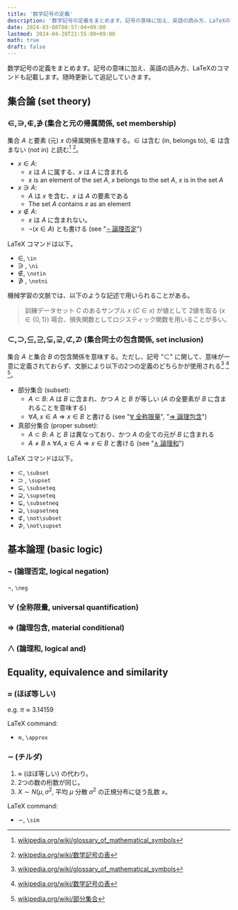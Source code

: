 ```yaml
---
title: '数学記号の定義'
description: '数学記号の定義をまとめます。記号の意味に加え、英語の読み方、LaTeXのコマンドも記載します。随時更新して追記していきます。'
date: 2024-03-08T08:57:04+09:00
lastmod: 2024-04-20T21:55:00+09:00
math: true
draft: false
---
```


数学記号の定義をまとめます。記号の意味に加え、英語の読み方、LaTeXのコマンドも記載します。随時更新して追記していきます。

## 集合論 (set theory)

### $\in, \ni, \notin, \notni$ (集合と元の帰属関係, set membership)

集合 $A$ と要素 (元) $x$ の帰属関係を意味する。$\in$ は含む (in, belongs to), $\notin$ は含まない (not in) と読む[^1] [^2]。

* $x \in A$: 
  * $x$ は $A$ に属する、$x$ は $A$ に含まれる
  * $x$ is an element of the set $A$, $x$ belongs to the set $A$, $x$ is in the set $A$
* $x \ni A$:
  * $A$ は $x$ を含む、$x$ は $A$ の要素である
  * The set $A$ contains $x$ as an element
* $x \notin A$:
  * $x$ は $A$ に含まれない。
  * $\neg(x \in A)$ とも書ける (see "[$\neg$ 論理否定](#neg-%E8%AB%96%E7%90%86%E5%90%A6%E5%AE%9A-logical-negation)")

LaTeX コマンドは以下。

* $\in$, ``\in``
* $\ni$ , ``\ni``
* $\notin$, ``\notin``
* $\notni$ , ``\notni``

機械学習の文脈では、以下のような記述で用いられることがある。

> 訓練データセット $C$ のあるサンプル $x$ ($C \in x$) が値として 2値を取る ($x \in \lbrace 0, 1 \rbrace$) 場合、損失関数としてロジスティック関数を用いることが多い。

### $\subset, \supset, \subseteq, \supseteq, \subsetneq, \supsetneq, \not\subset, \not\supset$ (集合同士の包含関係, set inclusion)

集合 $A$ と集合 $B$ の包含関係を意味する。ただし、記号 "$\subset$" に関して、意味が一意に定義されておらず、文脈により以下の2つの定義のどちらかが使用される[^1] [^2] [^3]。

* 部分集合 (subset):
  * $A \subset B$: $A$ は $B$ に含まれ、かつ $A$ と $B$ が等しい ($A$ の全要素が $B$ に含まれることを意味する)
  * $\forall A, x \in A \Rightarrow x \in B$ と書ける (see "[$\forall$ 全称限量](#forall-%E5%85%A8%E7%A7%B0%E9%99%90%E9%87%8F-universal-quantification)", "[$\Rightarrow$ 論理包含](#rightarrow-%E8%AB%96%E7%90%86%E5%8C%85%E5%90%AB-material-conditional)")
* 真部分集合 (proper subset):
  * $A \subset B$: $A$ と $B$ は異なっており、かつ $A$ の全ての元が $B$ に含まれる
  * $A \ne B \wedge \forall A, x \in A \Rightarrow x \in B$ と書ける (see "[$\wedge$ 論理和](#wedge-%E8%AB%96%E7%90%86%E5%92%8C-logical-and)")

LaTeX コマンドは以下。

* $\subset$, ``\subset``
* $\supset$ , ``\supset``
* $\subseteq$, ``\subseteq``
* $\supseteq$, ``\supseteq``
* $\subsetneq$, ``\subsetneq``
* $\supsetneq$, `\supsetneq`
* $\not\subset$, ``\not\subset``
* $\not\supset$, ``\not\supset``

## 基本論理 (basic logic)

### $\neg$ (論理否定, logical negation)

$\neg$, ``\neg``

### $\forall$ (全称限量, universal quantification)

### $\Rightarrow$ (論理包含, material conditional)

### $\wedge$ (論理和, logical and)

## Equality, equivalence and similarity

### $\approx$ (ほぼ等しい)

e.g. $\pi \approx 3.14159$

LaTeX command:

* $\approx$, ``\approx``

### $\sim$ (チルダ)

1. $\approx$ (ほぼ等しい) の代わり。
2. 2つの数の桁数が同じ。
3. $X \sim N(\mu, \sigma^2$, 平均 $\mu$ 分散 $\sigma^2$ の正規分布に従う乱数 $x$。

LaTeX command:

* $\sim$, ``\sim``

[^1]: [wikipedia.org/wiki/glossary_of_mathematical_symbols](https://en.wikipedia.org/wiki/Glossary_of_mathematical_symbols)

[^2]: [wikipedia.org/wiki/数学記号の表](https://ja.wikipedia.org/wiki/%E6%95%B0%E5%AD%A6%E8%A8%98%E5%8F%B7%E3%81%AE%E8%A1%A8)

[^3]: [wikipedia.org/wiki/部分集合](https://ja.wikipedia.org/wiki/%E9%83%A8%E5%88%86%E9%9B%86%E5%90%88)
